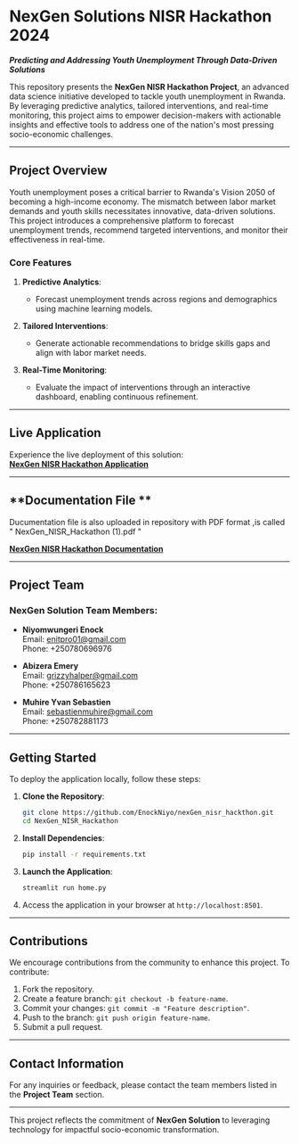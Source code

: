 # **NexGen Solutions NISR Hackathon 2024**

**_Predicting and Addressing Youth Unemployment Through Data-Driven Solutions_**

This repository presents the **NexGen NISR Hackathon Project**, an advanced data science initiative developed to tackle youth unemployment in Rwanda. By leveraging predictive analytics, tailored interventions, and real-time monitoring, this project aims to empower decision-makers with actionable insights and effective tools to address one of the nation's most pressing socio-economic challenges.

---

## **Project Overview**

Youth unemployment poses a critical barrier to Rwanda's Vision 2050 of becoming a high-income economy. The mismatch between labor market demands and youth skills necessitates innovative, data-driven solutions. This project introduces a comprehensive platform to forecast unemployment trends, recommend targeted interventions, and monitor their effectiveness in real-time.

### **Core Features**

1. **Predictive Analytics**: 
   - Forecast unemployment trends across regions and demographics using machine learning models.
   
2. **Tailored Interventions**: 
   - Generate actionable recommendations to bridge skills gaps and align with labor market needs.
   
3. **Real-Time Monitoring**: 
   - Evaluate the impact of interventions through an interactive dashboard, enabling continuous refinement.

---

## **Live Application**

Experience the live deployment of this solution:  
**[NexGen NISR Hackathon Application](https://nexgennisrhackthon-mmfekdzm6gvdmfsnshiii5.streamlit.app/)**

---
## **Documentation File **

Ducumentation file is also uploaded in repository with PDF format ,is called  " NexGen_NISR_Hackathon (1).pdf "  

**[NexGen NISR Hackathon Documentation](https://github.com/EnockNiyo/nexGen_nisr_hackthon/blob/main/NexGen_NISR_Hackathon%20(1).pdf)**

---
## **Project Team**

### NexGen Solution Team Members:
- **Niyomwungeri Enock**  
  Email: [enitpro01@gmail.com](mailto:enitpro01@gmail.com)  
  Phone: +250780696976  

- **Abizera Emery**  
  Email: [grizzyhalper@gmail.com](mailto:grizzyhalper@gmail.com)  
  Phone: +250786165623  

- **Muhire Yvan Sebastien**  
  Email: [sebastienmuhire@gmail.com](mailto:sebastienmuhire@gmail.com)  
  Phone: +250782881173  

---

## **Getting Started**

To deploy the application locally, follow these steps:

1. **Clone the Repository**:
   ```bash
   git clone https://github.com/EnockNiyo/nexGen_nisr_hackthon.git
   cd NexGen_NISR_Hackathon
   ```

2. **Install Dependencies**:
   ```bash
   pip install -r requirements.txt
   ```

3. **Launch the Application**:
   ```bash
   streamlit run home.py
   ```

4. Access the application in your browser at `http://localhost:8501`.

---

## **Contributions**

We encourage contributions from the community to enhance this project. To contribute:
1. Fork the repository.
2. Create a feature branch: `git checkout -b feature-name`.
3. Commit your changes: `git commit -m "Feature description"`.
4. Push to the branch: `git push origin feature-name`.
5. Submit a pull request.

---


## **Contact Information**

For any inquiries or feedback, please contact the team members listed in the **Project Team** section.

---

This project reflects the commitment of **NexGen Solution** to leveraging technology for impactful socio-economic transformation.

